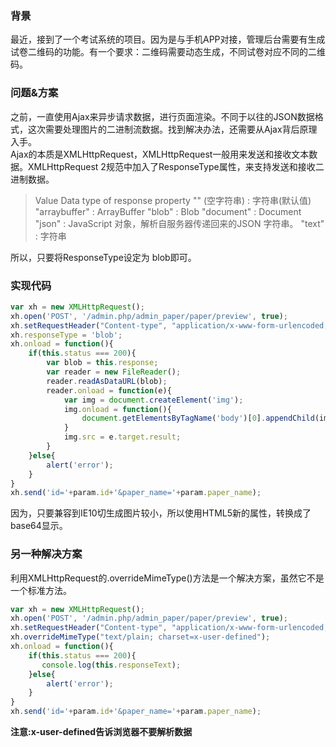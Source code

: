 ### 背景  
最近，接到了一个考试系统的项目。因为是与手机APP对接，管理后台需要有生成试卷二维码的功能。有一个要求：二维码需要动态生成，不同试卷对应不同的二维码。  
### 问题&方案    
之前，一直使用Ajax来异步请求数据，进行页面渲染。不同于以往的JSON数据格式，这次需要处理图片的二进制流数据。找到解决办法，还需要从Ajax背后原理入手。    
Ajax的本质是XMLHttpRequest，XMLHttpRequest一般用来发送和接收文本数据。XMLHttpRequest 2规范中加入了ResponseType属性，来支持发送和接收二进制数据。

> Value Data type of response property
"" (空字符串) :   字符串(默认值)
"arraybuffer" :   ArrayBuffer
"blob" :  Blob
"document" :  Document
"json" :   JavaScript 对象，解析自服务器传递回来的JSON 字符串。
"text" :  字符串  

所以，只要将ResponseType设定为 blob即可。  
### 实现代码  
```javascript
var xh = new XMLHttpRequest();
xh.open('POST', '/admin.php/admin_paper/paper/preview', true);
xh.setRequestHeader("Content-type", "application/x-www-form-urlencoded;charset=utf-8");
xh.responseType = 'blob';
xh.onload = function(){
    if(this.status === 200){
        var blob = this.response;
        var reader = new FileReader();
        reader.readAsDataURL(blob);
        reader.onload = function(e){
            var img = document.createElement('img');
            img.onload = function(){
                document.getElementsByTagName('body')[0].appendChild(img);
            }
            img.src = e.target.result;
        }
    }else{
        alert('error');
    }
}
xh.send('id='+param.id+'&paper_name='+param.paper_name);
```  

因为，只要兼容到IE10切生成图片较小，所以使用HTML5新的属性，转换成了base64显示。

### 另一种解决方案  
利用XMLHttpRequest的.overrideMimeType()方法是一个解决方案，虽然它不是一个标准方法。

```javascript
var xh = new XMLHttpRequest();
xh.open('POST', '/admin.php/admin_paper/paper/preview', true);
xh.setRequestHeader("Content-type", "application/x-www-form-urlencoded;charset=utf-8");
xh.overrideMimeType("text/plain; charset=x-user-defined");
xh.onload = function(){
    if(this.status === 200){
       console.log(this.responseText);
    }else{
        alert('error');
    }
}
xh.send('id='+param.id+'&paper_name='+param.paper_name);
```  

**注意:x-user-defined告诉浏览器不要解析数据**
